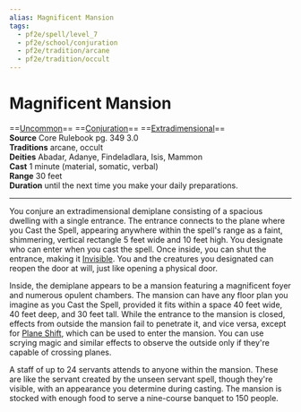 ```yaml
---
alias: Magnificent Mansion
tags:
  - pf2e/spell/level_7
  - pf2e/school/conjuration
  - pf2e/tradition/arcane
  - pf2e/tradition/occult
---
```


# Magnificent Mansion

==[Uncommon](Uncommon.md)== ==[Conjuration](Conjuration.md)== ==[Extradimensional](Extradimensional.md)==  
__Source__ Core Rulebook pg. 349 3.0  
**Traditions** arcane, occult  
**Deities** Abadar, Adanye, Findeladlara, Isis, Mammon  
**Cast** 1 minute (material, somatic, verbal)  
**Range** 30 feet  
**Duration** until the next time you make your daily preparations.

---

You conjure an extradimensional demiplane consisting of a spacious dwelling with a single entrance. The entrance connects to the plane where you Cast the Spell, appearing anywhere within the spell's range as a faint, shimmering, vertical rectangle 5 feet wide and 10 feet high. You designate who can enter when you cast the spell. Once inside, you can shut the entrance, making it [Invisible](Invisible.md). You and the creatures you designated can reopen the door at will, just like opening a physical door.

Inside, the demiplane appears to be a mansion featuring a magnificent foyer and numerous opulent chambers. The mansion can have any floor plan you imagine as you Cast the Spell, provided it fits within a space 40 feet wide, 40 feet deep, and 30 feet tall. While the entrance to the mansion is closed, effects from outside the mansion fail to penetrate it, and vice versa, except for [Plane Shift](Plane%20Shift.md), which can be used to enter the mansion. You can use scrying magic and similar effects to observe the outside only if they're capable of crossing planes.

A staff of up to 24 servants attends to anyone within the mansion. These are like the servant created by the unseen servant spell, though they're visible, with an appearance you determine during casting. The mansion is stocked with enough food to serve a nine-course banquet to 150 people.
